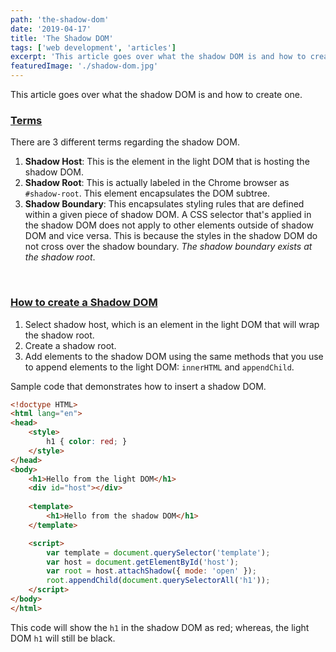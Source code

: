 ```yaml
---
path: 'the-shadow-dom'
date: '2019-04-17'
title: 'The Shadow DOM'
tags: ['web development', 'articles']
excerpt: 'This article goes over what the shadow DOM is and how to create one. There are 3 different terms regarding the shadow DOM.'
featuredImage: './shadow-dom.jpg'
---
```


This article goes over what the shadow DOM is and how to create one.

### <u>Terms</u>
There are 3 different terms regarding the shadow DOM.

1. **Shadow Host**: This is the element in the light DOM that is hosting the shadow DOM.
2. **Shadow Root**: This is actually labeled in the Chrome browser as `#shadow-root`. This element encapsulates the DOM subtree. 
3. **Shadow Boundary**: This encapsulates styling rules that are defined within a given piece of shadow DOM. A CSS selector that's applied in the shadow DOM does not apply to other elements outside of shadow DOM and vice versa. This is because the styles in the shadow DOM do not cross over the shadow boundary. *The shadow boundary exists at the shadow root*. 

<br>

### <u>How to create a Shadow DOM</u>

1. Select shadow host, which is an element in the light DOM that will wrap the shadow root.
2. Create a shadow root.
3. Add elements to the shadow DOM using the same methods that you use to append elements to the light DOM: `innerHTML` and `appendChild`.



Sample code that demonstrates how to insert a shadow DOM.

```html
<!doctype HTML>
<html lang="en">
<head>
	<style>
		h1 { color: red; }
	</style>
</head>
<body>
	<h1>Hello from the light DOM</h1>
	<div id="host"></div>
	
	<template>
		<h1>Hello from the shadow DOM</h1>
	</template>

	<script>
		var template = document.querySelector('template');
		var host = document.getElementById('host');
		var root = host.attachShadow({ mode: 'open' });
		root.appendChild(document.querySelectorAll('h1'));
	</script>
</body>
</html>
```

This code will show the `h1` in the shadow DOM as red; whereas, the light DOM `h1` will still be black.